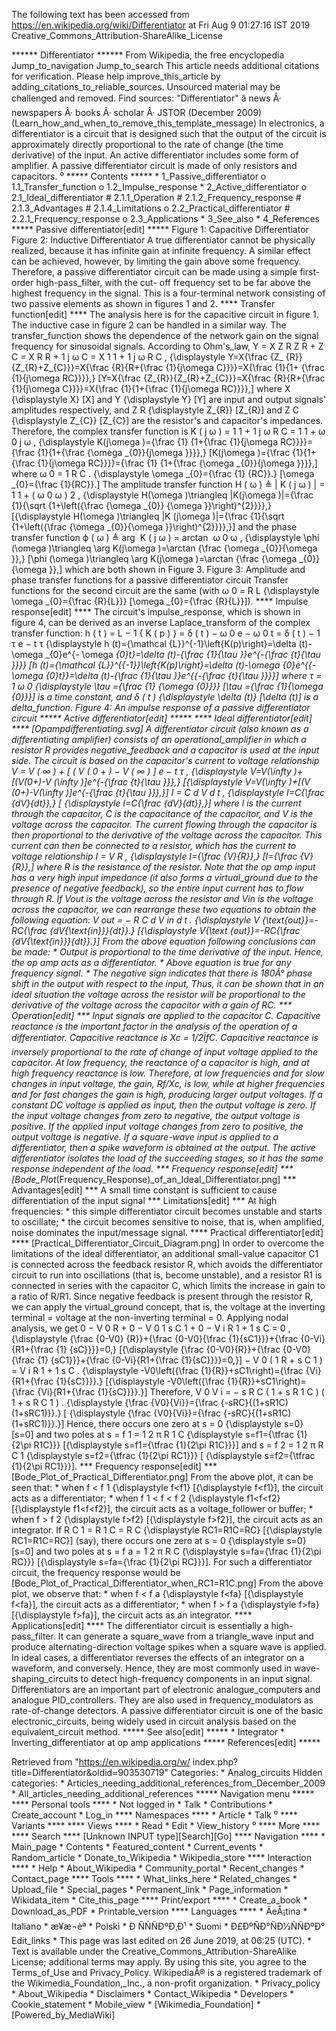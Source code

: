 The following text has been accessed from https://en.wikipedia.org/wiki/Differentiator at Fri Aug 9 01:27:16 IST 2019
Creative_Commons_Attribution-ShareAlike_License




















****** Differentiator ******
From Wikipedia, the free encyclopedia
Jump_to_navigation Jump_to_search
 This article needs additional citations for verification. Please help improve_this_article by
 adding_citations_to_reliable_sources. Unsourced material may be challenged and removed.
 Find sources: "Differentiator" â news Â· newspapers Â· books Â· scholar Â· JSTOR (December
 2009)(Learn_how_and_when_to_remove_this_template_message)
In electronics, a differentiator is a circuit that is designed such that the
output of the circuit is approximately directly proportional to the rate of
change (the time derivative) of the input. An active differentiator includes
some form of amplifier. A passive differentiator circuit is made of only
resistors and capacitors.
⁰
***** Contents *****
    * 1_Passive_differentiator
          o 1.1_Transfer_function
          o 1.2_Impulse_response
    * 2_Active_differentiator
          o 2.1_Ideal_differentiator
                # 2.1.1_Operation
                # 2.1.2_Frequency_response
                # 2.1.3_Advantages
                # 2.1.4_Limitations
          o 2.2_Practical_differentiator
                # 2.2.1_Frequency_response
          o 2.3_Applications
    * 3_See_also
    * 4_References
***** Passive differentiator[edit] *****
Figure 1: Capacitive Differentiator
Figure 2: Inductive Differentiator
A true differentiator cannot be physically realized, because it has infinite
gain at infinite frequency. A similar effect can be achieved, however, by
limiting the gain above some frequency. Therefore, a passive differentiator
circuit can be made using a simple first-order high-pass_filter, with the cut-
off frequency set to be far above the highest frequency in the signal. This is
a four-terminal network consisting of two passive elements as shown in
figures 1 and 2.
**** Transfer function[edit] ****
The analysis here is for the capacitive circuit in figure 1. The inductive case
in figure 2 can be handled in a similar way.
The transfer_function shows the dependence of the network gain on the signal
frequency for sinusoidal signals.
According to Ohm's_law,
         Y = X    Z  R     Z  R   +  Z  C      = X   R  R +   1  j &#x03C9; C
      = X   1  1 +   1  j &#x03C9; R C       ,   {\displaystyle Y=X{\frac {Z_
      {R}}{Z_{R}+Z_{C}}}=X{\frac {R}{R+{\frac {1}{j\omega C}}}}=X{\frac {1}{1+
      {\frac {1}{j\omega RC}}}},}  [Y=X{\frac  {Z_{R}}{Z_{R}+Z_{C}}}=X{\frac
      {R}{R+{\frac  {1}{j\omega C}}}}=X{\frac  {1}{1+{\frac  {1}{j\omega
      RC}}}},]
where     X   {\displaystyle X}  [X] and     Y   {\displaystyle Y}  [Y] are
input and output signals' amplitudes respectively, and      Z  R
{\displaystyle Z_{R}}  [Z_{R}] and      Z  C     {\displaystyle Z_{C}}  [Z_{C}]
are the resistor's and capacitor's impedances. Therefore, the complex transfer
function is
         K ( j &#x03C9; ) =   1  1 +   1  j &#x03C9; R C       =   1  1 +
      &#x03C9;  0    j &#x03C9;       ,   {\displaystyle K(j\omega )={\frac {1}
      {1+{\frac {1}{j\omega RC}}}}={\frac {1}{1+{\frac {\omega _{0}}{j\omega
      }}}},}  [K(j\omega )={\frac  {1}{1+{\frac  {1}{j\omega RC}}}}={\frac  {1}
      {1+{\frac  {\omega _{0}}{j\omega }}}},]
where
          &#x03C9;  0   =   1  R C    .   {\displaystyle \omega _{0}={\frac {1}
      {RC}}.}  [\omega _{0}={\frac  {1}{RC}}.]
The amplitude transfer function
         H ( &#x03C9; ) &#x225C;  |  K ( j &#x03C9; )  |  =   1  1 +
      (    &#x03C9;  0   &#x03C9;   )   2      ,   {\displaystyle H(\omega
      )\triangleq |K(j\omega )|={\frac {1}{\sqrt {1+\left({\frac {\omega _{0}}
      {\omega }}\right)^{2}}}},}  [{\displaystyle H(\omega )\triangleq |K
      (j\omega )|={\frac {1}{\sqrt {1+\left({\frac {\omega _{0}}{\omega
      }}\right)^{2}}}},}]
and the phase transfer function
         &#x03D5; ( &#x03C9; ) &#x225C; arg &#x2061; K ( j &#x03C9; ) = arctan
      &#x2061;    &#x03C9;  0   &#x03C9;   ,   {\displaystyle \phi (\omega
      )\triangleq \arg K(j\omega )=\arctan {\frac {\omega _{0}}{\omega }},}
      [\phi (\omega )\triangleq \arg K(j\omega )=\arctan {\frac  {\omega _{0}}
      {\omega }},]
which are both shown in Figure 3.
Figure 3: Amplitude and phase transfer functions for a passive differentiator
circuit
Transfer functions for the second circuit are the same (with      &#x03C9;  0
=   R L     {\displaystyle \omega _{0}={\frac {R}{L}}}  [\omega _{0}={\frac
{R}{L}}]).
**** Impulse response[edit] ****
The circuit's impulse_response, which is shown in figure 4, can be derived as
an inverse Laplace_transform of the complex transfer function:
         h ( t ) =    L    &#x2212; 1    {  K ( p )  }  = &#x03B4; ( t )
      &#x2212;  &#x03C9;  0    e  &#x2212;  &#x03C9;  0   t   = &#x03B4; ( t )
      &#x2212;   1 &#x03C4;    e  &#x2212;   t &#x03C4;       {\displaystyle h
      (t)={\mathcal {L}}^{-1}\left\{K(p)\right\}=\delta (t)-\omega _{0}e^{-
      \omega _{0}t}=\delta (t)-{\frac {1}{\tau }}e^{-{\frac {t}{\tau }}}}  [h
      (t)={\mathcal  {L}}^{{-1}}\left\{K(p)\right\}=\delta (t)-\omega _{0}e^{{-
      \omega _{0}t}}=\delta (t)-{\frac  {1}{\tau }}e^{{-{\frac  {t}{\tau }}}}]
where     &#x03C4; =   1  &#x03C9;  0       {\displaystyle \tau ={\frac {1}
{\omega _{0}}}}  [\tau ={\frac  {1}{\omega _{0}}}] is a time constant, and
&#x03B4; ( t )   {\displaystyle \delta (t)}  [\delta (t)] is a delta_function.
Figure 4: An impulse response of a passive differentiator circuit
***** Active differentiator[edit] *****
**** Ideal differentiator[edit] ****
[Opampdifferentiating.svg]
A differentiator circuit (also known as a differentiating amplifier) consists
of an operational_amplifier in which a resistor R provides negative_feedback
and a capacitor is used at the input side. The circuit is based on the
capacitor's current to voltage relationship
         V = V ( &#x221E; ) + [ ( V ( 0 + ) &#x2212; V ( &#x221E; ) ]  e
      &#x2212;   t &#x03C4;     ,   {\displaystyle V=V(\infty )+[(V(0+)-V
      (\infty )]e^{-{\frac {t}{\tau }}},}  [{\displaystyle V=V(\infty )+[(V
      (0+)-V(\infty )]e^{-{\frac {t}{\tau }}},}]
         I = C    d V   d t    ,   {\displaystyle I=C{\frac {dV}{dt}},}  [
      {\displaystyle I=C{\frac {dV}{dt}},}]
where I is the current through the capacitor, C is the capacitance of the
capacitor, and V is the voltage across the capacitor. The current flowing
through the capacitor is then proportional to the derivative of the voltage
across the capacitor. This current can then be connected to a resistor, which
has the current to voltage relationship
         I =   V R   ,   {\displaystyle I={\frac {V}{R}},}  [I={\frac {V}{R}},]
where R is the resistance of the resistor.
Note that the op amp input has a very high input impedance (it also forms a
virtual_ground due to the presence of negative feedback), so the entire input
current has to flow through R.
If Vout is the voltage across the resistor and Vin is the voltage across the
capacitor, we can rearrange these two equations to obtain the following
equation:
          V  out   = &#x2212; R C    d  V  in     d t    .   {\displaystyle V_
      {\text{out}}=-RC{\frac {dV_{\text{in}}}{dt}}.}  [{\displaystyle V_{\text
      {out}}=-RC{\frac {dV_{\text{in}}}{dt}}.}]
From the above equation following conclusions can be made:
    * Output is proportional to the time derivative of the input. Hence, the op
      amp acts as a differentiator.
    * Above equation is true for any frequency signal.
    * The negative sign indicates that there is 180Â° phase shift in the output
      with respect to the input,
Thus, it can be shown that in an ideal situation the voltage across the
resistor will be proportional to the derivative of the voltage across the
capacitor with a gain of RC.
*** Operation[edit] ***
Input signals are applied to the capacitor C. Capacitive reactance is the
important factor in the analysis of the operation of a differentiator.
Capacitive reactance is Xc = 1/2ÏfC. Capacitive reactance is inversely
proportional to the rate of change of input voltage applied to the capacitor.
At low frequency, the reactance of a capacitor is high, and at high frequency
reactance is low. Therefore, at low frequencies and for slow changes in input
voltage, the gain, Rf/Xc, is low, while at higher frequencies and for fast
changes the gain is high, producing larger output voltages.
If a constant DC voltage is applied as input, then the output voltage is zero.
If the input voltage changes from zero to negative, the output voltage is
positive. If the applied input voltage changes from zero to positive, the
output voltage is negative. If a square-wave input is applied to a
differentiator, then a spike waveform is obtained at the output.
The active differentiator isolates the load of the succeeding stages, so it has
the same response independent of the load.
*** Frequency response[edit] ***
[Bode_Plot_(Frequency_Response)_of_an_Ideal_Differentiator.png]
*** Advantages[edit] ***
A small time constant is sufficient to cause differentiation of the input
signal
*** Limitations[edit] ***
At high frequencies:
    * this simple differentiator circuit becomes unstable and starts to
      oscillate;
    * the circuit becomes sensitive to noise, that is, when amplified, noise
      dominates the input/message signal.
**** Practical differentiator[edit] ****
[Practical_Differentiator_Circuit_Diagram.png]
In order to overcome the limitations of the ideal differentiator, an additional
small-value capacitor C1 is connected across the feedback resistor R, which
avoids the differentiator circuit to run into oscillations (that is, become
unstable), and a resistor R1 is connected in series with the capacitor C, which
limits the increase in gain to a ratio of R/R1.
Since negative feedback is present through the resistor R, we can apply the
virtual_ground concept, that is, the voltage at the inverting terminal =
voltage at the non-inverting terminal = 0.
Applying nodal analysis, we get
            0 &#x2212; V 0  R   +    0 &#x2212; V 0   1  s C 1     +    0
      &#x2212; V i   R 1 +   1  s C       = 0 ,   {\displaystyle {\frac {0-V0}
      {R}}+{\frac {0-V0}{\frac {1}{sC1}}}+{\frac {0-Vi}{R1+{\frac {1}
      {sC}}}}=0,}  [{\displaystyle {\frac {0-V0}{R}}+{\frac {0-V0}{\frac {1}
      {sC1}}}+{\frac {0-Vi}{R1+{\frac {1}{sC}}}}=0,}]
         &#x2212; V 0  (    1 R   + s C 1  )  =    V i   R 1 +   1  s C       .
      {\displaystyle -V0\left({\frac {1}{R}}+sC1\right)={\frac {Vi}{R1+{\frac
      {1}{sC}}}}.}  [{\displaystyle -V0\left({\frac {1}{R}}+sC1\right)={\frac
      {Vi}{R1+{\frac {1}{sC}}}}.}]
Therefore,
            V 0   V i    =    &#x2212; s R C   ( 1 + s R 1 C ) ( 1 + s R C 1 )
      .   {\displaystyle {\frac {V0}{Vi}}={\frac {-sRC}{(1+sR1C)(1+sRC1)}}.}  [
      {\displaystyle {\frac {V0}{Vi}}={\frac {-sRC}{(1+sR1C)(1+sRC1)}}.}]
Hence, there occurs one zero at     s = 0   {\displaystyle s=0}  [s=0] and two
poles at     s = f 1 =    1  2 &#x03C0; R 1 C       {\displaystyle s=f1={\tfrac
{1}{2\pi R1C}}}  [{\displaystyle s=f1={\tfrac {1}{2\pi R1C}}}] and     s = f 2
=    1  2 &#x03C0; R C 1       {\displaystyle s=f2={\tfrac {1}{2\pi RC1}}}  [
{\displaystyle s=f2={\tfrac {1}{2\pi RC1}}}].
*** Frequency response[edit] ***
[Bode_Plot_of_Practical_Differentiator.png]
From the above plot, it can be seen that:
    * when     f < f 1   {\displaystyle f<f1}  [{\displaystyle f<f1}], the
      circuit acts as a differentiator;
    * when     f 1 < f < f 2   {\displaystyle f1<f<f2}  [{\displaystyle
      f1<f<f2}], the circuit acts as a voltage_follower or buffer;
    * when     f > f 2   {\displaystyle f>f2}  [{\displaystyle f>f2}], the
      circuit acts as an integrator.
If     R C 1 = R 1 C = R C   {\displaystyle RC1=R1C=RC}  [{\displaystyle
RC1=R1C=RC}] (say), there occurs one zero at     s = 0   {\displaystyle s=0}
[s=0] and two poles at     s = f a =   1  2 &#x03C0; R C      {\displaystyle
s=fa={\frac {1}{2\pi RC}}}  [{\displaystyle s=fa={\frac {1}{2\pi RC}}}].
For such a differentiator circuit, the frequency response would be
[Bode_Plot_of_Practical_Differentiator_when_RC1=R1C.png]
From the above plot, we observe that:
    * when     f < f a   {\displaystyle f<fa}  [{\displaystyle f<fa}], the
      circuit acts as a differentiator;
    * when     f > f a   {\displaystyle f>fa}  [{\displaystyle f>fa}], the
      circuit acts as an integrator.
**** Applications[edit] ****
The differentiator circuit is essentially a high-pass_filter. It can generate a
square_wave from a triangle_wave input and produce alternating-direction
voltage spikes when a square wave is applied. In ideal cases, a differentiator
reverses the effects of an integrator on a waveform, and conversely. Hence,
they are most commonly used in wave-shaping_circuits to detect high-frequency
components in an input signal. Differentiators are an important part of
electronic analogue_computers and analogue PID_controllers. They are also used
in frequency_modulators as rate-of-change detectors.
A passive differentiator circuit is one of the basic electronic_circuits, being
widely used in circuit analysis based on the equivalent_circuit method.
***** See also[edit] *****
    * Integrator
    * Inverting_differentiator at op amp applications
***** References[edit] *****

Retrieved from "https://en.wikipedia.org/w/
index.php?title=Differentiator&oldid=903530719"
Categories:
    * Analog_circuits
Hidden categories:
    * Articles_needing_additional_references_from_December_2009
    * All_articles_needing_additional_references
***** Navigation menu *****
**** Personal tools ****
    * Not logged in
    * Talk
    * Contributions
    * Create_account
    * Log_in
**** Namespaces ****
    * Article
    * Talk
⁰
**** Variants ****
**** Views ****
    * Read
    * Edit
    * View_history
⁰
**** More ****
**** Search ****
[Unknown INPUT type][Search][Go]
**** Navigation ****
    * Main_page
    * Contents
    * Featured_content
    * Current_events
    * Random_article
    * Donate_to_Wikipedia
    * Wikipedia_store
**** Interaction ****
    * Help
    * About_Wikipedia
    * Community_portal
    * Recent_changes
    * Contact_page
**** Tools ****
    * What_links_here
    * Related_changes
    * Upload_file
    * Special_pages
    * Permanent_link
    * Page_information
    * Wikidata_item
    * Cite_this_page
**** Print/export ****
    * Create_a_book
    * Download_as_PDF
    * Printable_version
**** Languages ****
    * ÄeÅ¡tina
    * Italiano
    * æ¥æ¬èª
    * Polski
    * Ð ÑÑÑÐºÐ¸Ð¹
    * Suomi
    * Ð£ÐºÑÐ°ÑÐ½ÑÑÐºÐ°
Edit_links
    * This page was last edited on 26 June 2019, at 06:25 (UTC).
    * Text is available under the Creative_Commons_Attribution-ShareAlike
      License; additional terms may apply. By using this site, you agree to the
      Terms_of_Use and Privacy_Policy. WikipediaÂ® is a registered trademark of
      the Wikimedia_Foundation,_Inc., a non-profit organization.
    * Privacy_policy
    * About_Wikipedia
    * Disclaimers
    * Contact_Wikipedia
    * Developers
    * Cookie_statement
    * Mobile_view
    * [Wikimedia_Foundation]
    * [Powered_by_MediaWiki]
